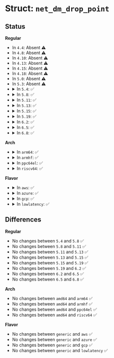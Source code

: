 # Struct: <code>net_dm_drop_point</code>

## Status
<b>Regular</b>
<ul>
<li>
In <code>4.4</code>: Absent ⚠️
</li>
<li>
In <code>4.8</code>: Absent ⚠️
</li>
<li>
In <code>4.10</code>: Absent ⚠️
</li>
<li>
In <code>4.13</code>: Absent ⚠️
</li>
<li>
In <code>4.15</code>: Absent ⚠️
</li>
<li>
In <code>4.18</code>: Absent ⚠️
</li>
<li>
In <code>5.0</code>: Absent ⚠️
</li>
<li>
In <code>5.3</code>: Absent ⚠️
</li>
<li>
<details>
<summary>In <code>5.4</code>: ✅</summary>

```c
struct net_dm_drop_point {
    __u8 pc[8];
    __u32 count;
};
```
</details>
</li>
<li>
<details>
<summary>In <code>5.8</code>: ✅</summary>

```c
struct net_dm_drop_point {
    __u8 pc[8];
    __u32 count;
};
```
</details>
</li>
<li>
<details>
<summary>In <code>5.11</code>: ✅</summary>

```c
struct net_dm_drop_point {
    __u8 pc[8];
    __u32 count;
};
```
</details>
</li>
<li>
<details>
<summary>In <code>5.13</code>: ✅</summary>

```c
struct net_dm_drop_point {
    __u8 pc[8];
    __u32 count;
};
```
</details>
</li>
<li>
<details>
<summary>In <code>5.15</code>: ✅</summary>

```c
struct net_dm_drop_point {
    __u8 pc[8];
    __u32 count;
};
```
</details>
</li>
<li>
<details>
<summary>In <code>5.19</code>: ✅</summary>

```c
struct net_dm_drop_point {
    __u8 pc[8];
    __u32 count;
};
```
</details>
</li>
<li>
<details>
<summary>In <code>6.2</code>: ✅</summary>

```c
struct net_dm_drop_point {
    __u8 pc[8];
    __u32 count;
};
```
</details>
</li>
<li>
<details>
<summary>In <code>6.5</code>: ✅</summary>

```c
struct net_dm_drop_point {
    __u8 pc[8];
    __u32 count;
};
```
</details>
</li>
<li>
<details>
<summary>In <code>6.8</code>: ✅</summary>

```c
struct net_dm_drop_point {
    __u8 pc[8];
    __u32 count;
};
```
</details>
</li>
</ul>
<b>Arch</b>
<ul>
<li>
<details>
<summary>In <code>arm64</code>: ✅</summary>

```c
struct net_dm_drop_point {
    __u8 pc[8];
    __u32 count;
};
```
</details>
</li>
<li>
<details>
<summary>In <code>armhf</code>: ✅</summary>

```c
struct net_dm_drop_point {
    __u8 pc[8];
    __u32 count;
};
```
</details>
</li>
<li>
<details>
<summary>In <code>ppc64el</code>: ✅</summary>

```c
struct net_dm_drop_point {
    __u8 pc[8];
    __u32 count;
};
```
</details>
</li>
<li>
<details>
<summary>In <code>riscv64</code>: ✅</summary>

```c
struct net_dm_drop_point {
    __u8 pc[8];
    __u32 count;
};
```
</details>
</li>
</ul>
<b>Flavor</b>
<ul>
<li>
<details>
<summary>In <code>aws</code>: ✅</summary>

```c
struct net_dm_drop_point {
    __u8 pc[8];
    __u32 count;
};
```
</details>
</li>
<li>
<details>
<summary>In <code>azure</code>: ✅</summary>

```c
struct net_dm_drop_point {
    __u8 pc[8];
    __u32 count;
};
```
</details>
</li>
<li>
<details>
<summary>In <code>gcp</code>: ✅</summary>

```c
struct net_dm_drop_point {
    __u8 pc[8];
    __u32 count;
};
```
</details>
</li>
<li>
<details>
<summary>In <code>lowlatency</code>: ✅</summary>

```c
struct net_dm_drop_point {
    __u8 pc[8];
    __u32 count;
};
```
</details>
</li>
</ul>

## Differences
<b>Regular</b>
<ul>
<li>
No changes between <code>5.4</code> and <code>5.8</code> ✅
</li>
<li>
No changes between <code>5.8</code> and <code>5.11</code> ✅
</li>
<li>
No changes between <code>5.11</code> and <code>5.13</code> ✅
</li>
<li>
No changes between <code>5.13</code> and <code>5.15</code> ✅
</li>
<li>
No changes between <code>5.15</code> and <code>5.19</code> ✅
</li>
<li>
No changes between <code>5.19</code> and <code>6.2</code> ✅
</li>
<li>
No changes between <code>6.2</code> and <code>6.5</code> ✅
</li>
<li>
No changes between <code>6.5</code> and <code>6.8</code> ✅
</li>
</ul>
<b>Arch</b>
<ul>
<li>
No changes between <code>amd64</code> and <code>arm64</code> ✅
</li>
<li>
No changes between <code>amd64</code> and <code>armhf</code> ✅
</li>
<li>
No changes between <code>amd64</code> and <code>ppc64el</code> ✅
</li>
<li>
No changes between <code>amd64</code> and <code>riscv64</code> ✅
</li>
</ul>
<b>Flavor</b>
<ul>
<li>
No changes between <code>generic</code> and <code>aws</code> ✅
</li>
<li>
No changes between <code>generic</code> and <code>azure</code> ✅
</li>
<li>
No changes between <code>generic</code> and <code>gcp</code> ✅
</li>
<li>
No changes between <code>generic</code> and <code>lowlatency</code> ✅
</li>
</ul>
